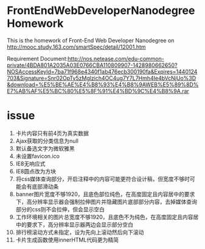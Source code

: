 # FrontEndWebDeveloperNanodegreeHomework
This is the homework of Front-End Web Developer Nanodegree on http://mooc.study.163.com/smartSpec/detail/12001.htm

Requirement Document:http://nos.netease.com/edu-common-private/4BDA801A2035A03E0766CBA110809907-1428980662650?NOSAccessKeyId=7ba71f968e4340f1ab476ecb300190fa&Expires=1440124703&Signature=Snr02OpTy5zMglzich4OC4ug7Y7L7Hmh4Ie4bVcNjUo%3D&download=%E5%BE%AE%E4%B8%93%E4%B8%9AWEB%E5%89%8D%E7%AB%AF%E5%BC%80%E5%8F%91%E4%BD%9C%E4%B8%9A.rar

# issue
 1. 卡片内容只有前4页为真实数据
 2. Ajax获取的分类信息为null
 3. 默认备选文字为微软雅黑
 4. 未设置favicon.ico
 5. IE8无响应式
 6. IE8圆点改为方块
 7. 将css媒体查询部分，开启注释中的内容可能更符合设计稿，但宽度不够时可能会有底部滑动条
 8. banner图片宽度不够1920，且底色部位纯色，在高度固定且内容居中的要求下，高分辨率显示器会强制拉伸图片并隐藏图片底部部分内容，去掉媒体查询部分的css则不会拉伸，但会显示空白
 9. 工作环境相关的图片总宽度不够1920，且底色不为纯色，在高度固定且内容居中的要求下，高分辨率显示器两边会显示部分空白
 10. 排行榜滚动方式未指定，设为先向上滚动然后向下滚动
 11. 卡片生成函数使用innerHTML代码更为精简
